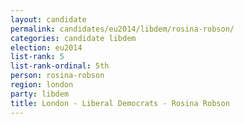 ```yaml
---
layout: candidate
permalink: candidates/eu2014/libdem/rosina-robson/
categories: candidate libdem
election: eu2014
list-rank: 5
list-rank-ordinal: 5th
person: rosina-robson
region: london
party: libdem
title: London - Liberal Democrats - Rosina Robson
---
```

